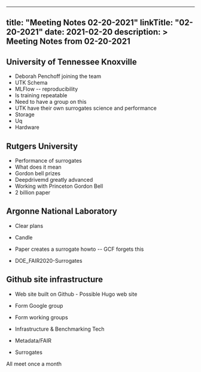 
---
title: "Meeting Notes 02-20-2021"
linkTitle: "02-20-2021"
date: 2021-02-20
description: >
  Meeting Notes from 02-20-2021
---

## University of Tennessee Knoxville

* Deborah Penchoff joining the team
* UTK Schema
* MLFlow  -- reproducibility
* Is training repeatable
* Need to have a group on this
* UTK have their own surrogates science and performance
* Storage
* Uq
* Hardware

## Rutgers University

* Performance of surrogates
* What does it mean
* Gordon bell prizes
* Deepdrivemd greatly advanced
* Working with Princeton Gordon Bell
* 2 billion paper

## Argonne National Laboratory

* Clear plans
* Candle

* Paper creates a surrogate howto -- GCF forgets this

* DOE_FAIR2020-Surrogates

## Github site infrastructure

* Web site built on Github - Possible Hugo web site

* Form Google group
* Form working groups
* Infrastructure & Benchmarking Tech
* Metadata/FAIR
* Surrogates

All meet once a month
